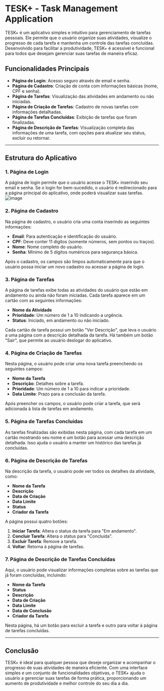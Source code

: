 # TESK+ - Task Management Application

TESK+ é um aplicativo simples e intuitivo para gerenciamento de tarefas pessoais. Ele permite que o usuário organize suas atividades, visualize o progresso de cada tarefa e mantenha um controle das tarefas concluídas. Desenvolvido para facilitar a produtividade, TESK+ é acessível e funcional para todos que desejam gerenciar suas tarefas de maneira eficaz.

## Funcionalidades Principais

- **Página de Login**: Acesso seguro através de email e senha.
- **Página de Cadastro**: Criação de conta com informações básicas (nome, CPF e senha).
- **Página de Tarefas**: Visualização das atividades em andamento ou não iniciadas.
- **Página de Criação de Tarefas**: Cadastro de novas tarefas com informações detalhadas.
- **Página de Tarefas Concluídas**: Exibição de tarefas que foram finalizadas.
- **Página de Descrição de Tarefas**: Visualização completa das informações de uma tarefa, com opções para atualizar seu status, excluir ou retornar.

---

## Estrutura do Aplicativo

### 1. Página de Login
A página de login permite que o usuário acesse o TESK+ inserindo seu email e senha. Se o login for bem-sucedido, o usuário é redirecionado para a página principal do aplicativo, onde poderá visualizar suas tarefas.
![image](https://github.com/user-attachments/assets/2897302a-3766-4baa-a2b1-8d60e08d5152)



### 2. Página de Cadastro
Na página de cadastro, o usuário cria uma conta inserindo as seguintes informações:
- **Email**: Para autenticação e identificação do usuário.
- **CPF**: Deve conter 11 dígitos (somente números, sem pontos ou traços).
- **Nome**: Nome completo do usuário.
- **Senha**: Mínimo de 5 dígitos numéricos para segurança básica.

Após o cadastro, os campos são limpos automaticamente para que o usuário possa iniciar um novo cadastro ou acessar a página de login.

### 3. Página de Tarefas
A página de tarefas exibe todas as atividades do usuário que estão em andamento ou ainda não foram iniciadas. Cada tarefa aparece em um cartão com as seguintes informações:
- **Nome da Atividade**
- **Prioridade**: Um número de 1 a 10 indicando a urgência.
- **Status**: Iniciado, em andamento ou não iniciado.

Cada cartão de tarefa possui um botão "Ver Descrição", que leva o usuário a uma página com a descrição detalhada da tarefa. Há também um botão "Sair", que permite ao usuário deslogar do aplicativo.

### 4. Página de Criação de Tarefas
Nesta página, o usuário pode criar uma nova tarefa preenchendo os seguintes campos:
- **Nome da Tarefa**
- **Descrição**: Detalhes sobre a tarefa.
- **Prioridade**: Um número de 1 a 10 para indicar a prioridade.
- **Data Limite**: Prazo para a conclusão da tarefa.

Após preencher os campos, o usuário pode criar a tarefa, que será adicionada à lista de tarefas em andamento.

### 5. Página de Tarefas Concluídas
As tarefas finalizadas são exibidas nesta página, com cada tarefa em um cartão mostrando seu nome e um botão para acessar uma descrição detalhada. Isso ajuda o usuário a manter um histórico das tarefas já concluídas.

### 6. Página de Descrição de Tarefas
Na descrição da tarefa, o usuário pode ver todos os detalhes da atividade, como:
- **Nome da Tarefa**
- **Descrição**
- **Data de Criação**
- **Data Limite**
- **Status**
- **Criador da Tarefa**

A página possui quatro botões:
1. **Iniciar Tarefa**: Altera o status da tarefa para "Em andamento".
2. **Concluir Tarefa**: Altera o status para "Concluída".
3. **Excluir Tarefa**: Remove a tarefa.
4. **Voltar**: Retorna à página de tarefas.

### 7. Página de Descrição de Tarefas Concluídas
Aqui, o usuário pode visualizar informações completas sobre as tarefas que já foram concluídas, incluindo:
- **Nome da Tarefa**
- **Status**
- **Descrição**
- **Data de Criação**
- **Data Limite**
- **Data de Conclusão**
- **Criador da Tarefa**

Nesta página, há um botão para excluir a tarefa e outro para voltar à página de tarefas concluídas.

---

## Conclusão
TESK+ é ideal para qualquer pessoa que deseje organizar e acompanhar o progresso de suas atividades de maneira eficiente. Com uma interface simples e um conjunto de funcionalidades objetivas, o TESK+ ajuda o usuário a gerenciar suas tarefas de forma prática, proporcionando um aumento de produtividade e melhor controle do seu dia a dia.
